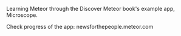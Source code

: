 Learning Meteor through the Discover Meteor book's example app, Microscope.

Check progress of the app: newsforthepeople.meteor.com
